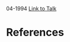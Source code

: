 

04-1994
[Link to Talk](https://www.churchofjesuschrist.org/study/general-conference/1994/04/sunday-morning-session?lang=eng)



# References
